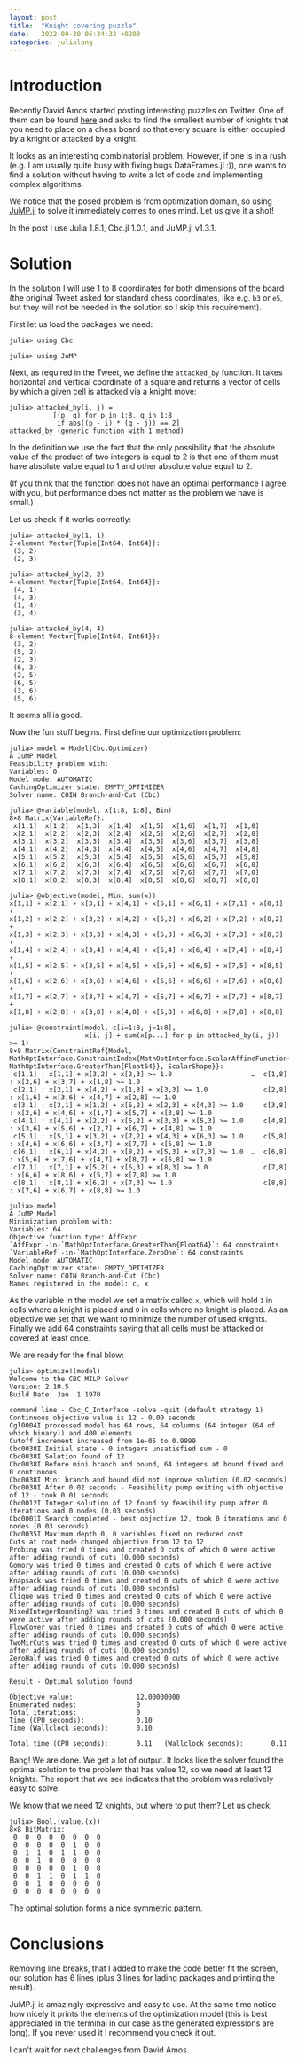 ```yaml
---
layout: post
title:  "Knight covering puzzle"
date:   2022-09-30 06:34:32 +0200
categories: julialang
---
```


# Introduction

Recently David Amos started posting interesting puzzles on Twitter. One of them
can be found [here][tweet] and asks to find the smallest number of knights that
you need to place on a chess board so that every square is either occupied by a
knight or attacked by a knight.

It looks as an interesting combinatorial problem. However, if one is in a rush
(e.g. I am usually quite busy with fixing bugs DataFrames.jl :)),
one wants to find a solution without having to write a lot of code and
implementing complex algorithms.

We notice that the posed problem is from optimization domain, so using
[JuMP.jl][jump] to solve it immediately comes to ones mind.
Let us give it a shot!

In the post I use Julia 1.8.1, Cbc.jl 1.0.1, and JuMP.jl v1.3.1.

# Solution

In the solution I will use 1 to 8 coordinates for both dimensions of the board
(the original Tweet asked for standard chess coordinates, like e.g. `b3` or `e5`,
but they will not be needed in the solution so I skip this requirement).

First let us load the packages we need:
```
julia> using Cbc

julia> using JuMP
```

Next, as required in the Tweet, we define the `attacked_by` function. It takes
horizontal and vertical coordinate of a square and returns a vector of cells by
which a given cell is attacked via a knight move:

```
julia> attacked_by(i, j) =
           [(p, q) for p in 1:8, q in 1:8
            if abs((p - i) * (q - j)) == 2]
attacked_by (generic function with 1 method)
```

In the definition we use the fact that the only possibility that the absolute
value of the product of two integers is equal to 2 is that one of them must have
absolute value equal to 1 and other absolute value equal to 2.

(If you think that the function does not have an optimal performance I agree
with you, but performance does not matter as the problem we have is small.)

Let us check if it works correctly:

```
julia> attacked_by(1, 1)
2-element Vector{Tuple{Int64, Int64}}:
 (3, 2)
 (2, 3)

julia> attacked_by(2, 2)
4-element Vector{Tuple{Int64, Int64}}:
 (4, 1)
 (4, 3)
 (1, 4)
 (3, 4)

julia> attacked_by(4, 4)
8-element Vector{Tuple{Int64, Int64}}:
 (3, 2)
 (5, 2)
 (2, 3)
 (6, 3)
 (2, 5)
 (6, 5)
 (3, 6)
 (5, 6)
```

It seems all is good.

Now the fun stuff begins. First define our optimization problem:

```
julia> model = Model(Cbc.Optimizer)
A JuMP Model
Feasibility problem with:
Variables: 0
Model mode: AUTOMATIC
CachingOptimizer state: EMPTY_OPTIMIZER
Solver name: COIN Branch-and-Cut (Cbc)

julia> @variable(model, x[1:8, 1:8], Bin)
8×8 Matrix{VariableRef}:
 x[1,1]  x[1,2]  x[1,3]  x[1,4]  x[1,5]  x[1,6]  x[1,7]  x[1,8]
 x[2,1]  x[2,2]  x[2,3]  x[2,4]  x[2,5]  x[2,6]  x[2,7]  x[2,8]
 x[3,1]  x[3,2]  x[3,3]  x[3,4]  x[3,5]  x[3,6]  x[3,7]  x[3,8]
 x[4,1]  x[4,2]  x[4,3]  x[4,4]  x[4,5]  x[4,6]  x[4,7]  x[4,8]
 x[5,1]  x[5,2]  x[5,3]  x[5,4]  x[5,5]  x[5,6]  x[5,7]  x[5,8]
 x[6,1]  x[6,2]  x[6,3]  x[6,4]  x[6,5]  x[6,6]  x[6,7]  x[6,8]
 x[7,1]  x[7,2]  x[7,3]  x[7,4]  x[7,5]  x[7,6]  x[7,7]  x[7,8]
 x[8,1]  x[8,2]  x[8,3]  x[8,4]  x[8,5]  x[8,6]  x[8,7]  x[8,8]

julia> @objective(model, Min, sum(x))
x[1,1] + x[2,1] + x[3,1] + x[4,1] + x[5,1] + x[6,1] + x[7,1] + x[8,1] +
x[1,2] + x[2,2] + x[3,2] + x[4,2] + x[5,2] + x[6,2] + x[7,2] + x[8,2] +
x[1,3] + x[2,3] + x[3,3] + x[4,3] + x[5,3] + x[6,3] + x[7,3] + x[8,3] +
x[1,4] + x[2,4] + x[3,4] + x[4,4] + x[5,4] + x[6,4] + x[7,4] + x[8,4] +
x[1,5] + x[2,5] + x[3,5] + x[4,5] + x[5,5] + x[6,5] + x[7,5] + x[8,5] +
x[1,6] + x[2,6] + x[3,6] + x[4,6] + x[5,6] + x[6,6] + x[7,6] + x[8,6] +
x[1,7] + x[2,7] + x[3,7] + x[4,7] + x[5,7] + x[6,7] + x[7,7] + x[8,7] +
x[1,8] + x[2,8] + x[3,8] + x[4,8] + x[5,8] + x[6,8] + x[7,8] + x[8,8]

julia> @constraint(model, c[i=1:8, j=1:8],
                   x[i, j] + sum(x[p...] for p in attacked_by(i, j)) >= 1)
8×8 Matrix{ConstraintRef{Model, MathOptInterface.ConstraintIndex{MathOptInterface.ScalarAffineFunction{Float64}, MathOptInterface.GreaterThan{Float64}}, ScalarShape}}:
 c[1,1] : x[1,1] + x[3,2] + x[2,3] >= 1.0                    …  c[1,8] : x[2,6] + x[3,7] + x[1,8] >= 1.0
 c[2,1] : x[2,1] + x[4,2] + x[1,3] + x[3,3] >= 1.0              c[2,8] : x[1,6] + x[3,6] + x[4,7] + x[2,8] >= 1.0
 c[3,1] : x[3,1] + x[1,2] + x[5,2] + x[2,3] + x[4,3] >= 1.0     c[3,8] : x[2,6] + x[4,6] + x[1,7] + x[5,7] + x[3,8] >= 1.0
 c[4,1] : x[4,1] + x[2,2] + x[6,2] + x[3,3] + x[5,3] >= 1.0     c[4,8] : x[3,6] + x[5,6] + x[2,7] + x[6,7] + x[4,8] >= 1.0
 c[5,1] : x[5,1] + x[3,2] + x[7,2] + x[4,3] + x[6,3] >= 1.0     c[5,8] : x[4,6] + x[6,6] + x[3,7] + x[7,7] + x[5,8] >= 1.0
 c[6,1] : x[6,1] + x[4,2] + x[8,2] + x[5,3] + x[7,3] >= 1.0  …  c[6,8] : x[5,6] + x[7,6] + x[4,7] + x[8,7] + x[6,8] >= 1.0
 c[7,1] : x[7,1] + x[5,2] + x[6,3] + x[8,3] >= 1.0              c[7,8] : x[6,6] + x[8,6] + x[5,7] + x[7,8] >= 1.0
 c[8,1] : x[8,1] + x[6,2] + x[7,3] >= 1.0                       c[8,8] : x[7,6] + x[6,7] + x[8,8] >= 1.0

julia> model
A JuMP Model
Minimization problem with:
Variables: 64
Objective function type: AffExpr
`AffExpr`-in-`MathOptInterface.GreaterThan{Float64}`: 64 constraints
`VariableRef`-in-`MathOptInterface.ZeroOne`: 64 constraints
Model mode: AUTOMATIC
CachingOptimizer state: EMPTY_OPTIMIZER
Solver name: COIN Branch-and-Cut (Cbc)
Names registered in the model: c, x
```

As the variable in the model we set a matrix called `x`, which will hold `1`
in cells where a knight is placed and `0` in cells where no knight is placed.
As an objective we set that we want to minimize the number of used knights.
Finally we add 64 constraints saying that all cells must be attacked or covered
at least once.

We are ready for the final blow:

```
julia> optimize!(model)
Welcome to the CBC MILP Solver
Version: 2.10.5
Build Date: Jan  1 1970

command line - Cbc_C_Interface -solve -quit (default strategy 1)
Continuous objective value is 12 - 0.00 seconds
Cgl0004I processed model has 64 rows, 64 columns (64 integer (64 of which binary)) and 400 elements
Cutoff increment increased from 1e-05 to 0.9999
Cbc0038I Initial state - 0 integers unsatisfied sum - 0
Cbc0038I Solution found of 12
Cbc0038I Before mini branch and bound, 64 integers at bound fixed and 0 continuous
Cbc0038I Mini branch and bound did not improve solution (0.02 seconds)
Cbc0038I After 0.02 seconds - Feasibility pump exiting with objective of 12 - took 0.01 seconds
Cbc0012I Integer solution of 12 found by feasibility pump after 0 iterations and 0 nodes (0.03 seconds)
Cbc0001I Search completed - best objective 12, took 0 iterations and 0 nodes (0.03 seconds)
Cbc0035I Maximum depth 0, 0 variables fixed on reduced cost
Cuts at root node changed objective from 12 to 12
Probing was tried 0 times and created 0 cuts of which 0 were active after adding rounds of cuts (0.000 seconds)
Gomory was tried 0 times and created 0 cuts of which 0 were active after adding rounds of cuts (0.000 seconds)
Knapsack was tried 0 times and created 0 cuts of which 0 were active after adding rounds of cuts (0.000 seconds)
Clique was tried 0 times and created 0 cuts of which 0 were active after adding rounds of cuts (0.000 seconds)
MixedIntegerRounding2 was tried 0 times and created 0 cuts of which 0 were active after adding rounds of cuts (0.000 seconds)
FlowCover was tried 0 times and created 0 cuts of which 0 were active after adding rounds of cuts (0.000 seconds)
TwoMirCuts was tried 0 times and created 0 cuts of which 0 were active after adding rounds of cuts (0.000 seconds)
ZeroHalf was tried 0 times and created 0 cuts of which 0 were active after adding rounds of cuts (0.000 seconds)

Result - Optimal solution found

Objective value:                12.00000000
Enumerated nodes:               0
Total iterations:               0
Time (CPU seconds):             0.10
Time (Wallclock seconds):       0.10

Total time (CPU seconds):       0.11   (Wallclock seconds):       0.11
```

Bang! We are done. We get a lot of output. It looks like the solver found
the optimal solution to the problem that has value 12, so we need at least 12
knights. The report that we see indicates that the problem was relatively easy
to solve.

We know that we need 12 knights, but where to put them? Let us check:

```
julia> Bool.(value.(x))
8×8 BitMatrix:
 0  0  0  0  0  0  0  0
 0  0  0  0  0  1  0  0
 0  1  1  0  1  1  0  0
 0  0  1  0  0  0  0  0
 0  0  0  0  0  1  0  0
 0  0  1  1  0  1  1  0
 0  0  1  0  0  0  0  0
 0  0  0  0  0  0  0  0
```

The optimal solution forms a nice symmetric pattern.

# Conclusions

Removing line breaks, that I added to make the code better fit the screen, our
solution has 6 lines (plus 3 lines for lading packages and printing the result).

JuMP.jl is amazingly expressive and easy to use. At the same time notice how
nicely it prints the elements of the optimization model (this is best
appreciated in the terminal in our case as the generated expressions are long).
If you never used it I recommend you check it out.

I can't wait for next challenges from David Amos.

[tweet]: https://twitter.com/somacdivad/status/1574761275325906950
[jump]: https://github.com/jump-dev/JuMP.jl
